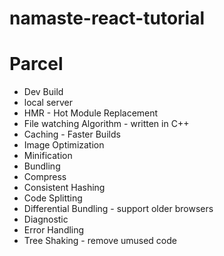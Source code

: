 # namaste-react-tutorial

# Parcel
- Dev Build
- local server
- HMR - Hot Module Replacement
- File watching Algorithm - written in C++
- Caching - Faster Builds
- Image Optimization
- Minification
- Bundling 
- Compress
- Consistent Hashing
- Code Splitting
- Differential Bundling - support older browsers
- Diagnostic
- Error Handling
- Tree Shaking - remove umused code 